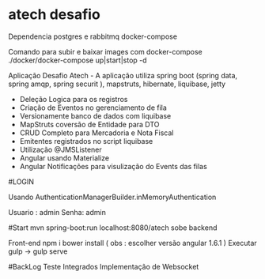 
# atech desafio

Dependencia postgres e rabbitmq docker-compose

Comando para subir e baixar images com docker-compose
./docker/docker-compose up|start|stop -d

Aplicação
Desafio Atech - A aplicação utiliza spring boot (spring data, spring amqp, spring securit ), mapstruts, hibernate, liquibase, jetty

* Deleção Logica para os registros
* Criação de Eventos no gerenciamento de fila
* Versionamente banco de dados com liquibase
* MapStruts coversão de Entidade para DTO
* CRUD Completo para Mercadoria e Nota Fiscal
* Emitentes registrados no script liquibase
* Utilização @JMSListener
* Angular usando Materialize
* Angular Notificações para visulização do Events das filas


#LOGIN 

Usando AuthenticationManagerBuilder.inMemoryAuthentication

Usuario : admin
Senha: admin

#Start
mvn spring-boot:run 
localhost:8080/atech
sobe backend

Front-end
npm i
bower install ( obs : escolher versão angular 1.6.1 )
Executar gulp -> gulp serve

#BackLog
Teste Integrados
Implementação de Websocket
